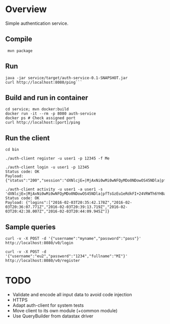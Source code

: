 # Overview

Simple authentication service.

## Compile

``` mvn package```

## Run

```
java -jar service/target/auth-service-0.1-SNAPSHOT.jar
curl http://localhost:8080/ping```
```

## Build and run in container

```
cd service; mvn docker:build
docker run -it --rm -p 8080 auth-service
docker ps # Check assigned port
curl http://localhost:[port]/ping
```

## Run the client

```
cd bin

./auth-client register -u user1 -p 12345 -f Me

./auth-client login -u user1 -p 12345
Status code: OK
Payload: {"status":"200","session":"dXNlcjE=|MjAxNi0wMi0wNFQyMDo0NDowOS45NDla|pfTsGzEu1eRdkFI+24VRWTh6YHBaN9exy7bNulHU8FOWOiFtF5mh6dFbrRREEm8p","username":"user1"}

./auth-client activity -u user1 -a user1 -s 'dXNlcjE=|MjAxNi0wMi0wNFQyMDo0NDowOS45NDla|pfTsGzEu1eRdkFI+24VRWTh6YHBaN9exy7bNulHU8FOWOiFtF5mh6dFbrRREEm8p'
Status code: OK
Payload: {"logins":["2016-02-03T20:35:42.178Z","2016-02-03T20:36:07.771Z","2016-02-03T20:39:13.719Z","2016-02-03T20:42:38.007Z","2016-02-03T20:44:09.945Z"]}
```



## Sample queries

```
curl -v -X POST -d '{"username":"myname","password":"pass"}' http://localhost:8080/v0/login

curl -v -X POST -d '{"username":"eu2","password":"1234","fullname":"MI"}' http://localhost:8080/v0/register

```

# TODO
  - Validate and encode all input data to avoid code injection
  - HTTPS
  - Adapt auth-client for system tests
  - Move client to its own module (+common module)
  - Use QueryBuilder from datastax driver


